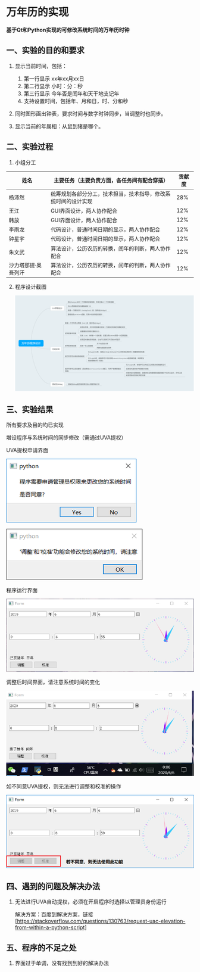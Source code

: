 # 万年历的实现

**基于Qt和Python实现的可修改系统时间的万年历时钟**

## 一、实验的目的和要求

1. 显示当前时间，包括：
   1. 第一行显示   xx年xx月xx日
   2. 第二行显示   小时：分：秒
   3. 第三行显示   今年否是闰年和天干地支记年
   4. 支持设置时间，包括年、月和日，时、分和秒

2. 同时图形画出钟表，要求时间与数字时钟同步，当调整时也同步。

3. 显示当前的年属相：从鼠到猪是哪个。

## 二、实验过程

1. 小组分工

| 姓名                | 主要任务（主要负责方面，各任务间有配合穿插）                 | 贡献度 |
| ------------------- | ------------------------------------------------------------ | ------ |
| 杨沛然              | 统筹规划各部分分工，技术担当，技术指导，修改系统时间的设计实现 | 28%    |
| 王江                | GUI界面设计，两人协作配合                                    | 12%    |
| 韩放                | GUI界面设计，两人协作配合                                    | 12%    |
| 李雨龙              | 代码设计，普通时间日期的显示，两人协作配合                   | 12%    |
| 钟星宇              | 代码设计，普通时间日期的显示，两人协作配合                   | 12%    |
| 朱文武              | 算法设计，公历农历的转换，闰年的判断，两人协作配合           | 12%    |
| 沙力塔那提·奥吾列汗 | 算法设计，公历农历的转换，闰年的判断，两人协作配合           | 12%    |

2. 程序设计截图

   ![](.\image\clockdesign.png)

## 三、实验结果

所有要求及目的均已实现

增设程序与系统时间的同步修改（需通过UVA提权）

UVA提权申请界面

![](./image/211.png)

![](./image/212.png)

程序运行界面

![](./image/221.png)

调整后时间界面，请注意系统时间的变化

![](./image/222.png)

如不同意UVA提权，则无法进行调整和校准的操作

![](./image/223.png)

## 四、遇到的问题及解决办法

1. 无法进行UVA自动提权，必须在开启程序时选择以管理员身份运行

   解决方案：百度到解决方案，链接[https://stackoverflow.com/questions/130763/request-uac-elevation-from-within-a-python-script]

## 五、程序的不足之处

1. 界面过于单调，没有找到到好的解决办法
